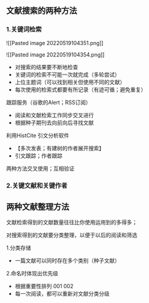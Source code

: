 ## 文献搜索的两种方法

### 1.关键词检索

![[Pasted image 20220519104351.png]]

![[Pasted image 20220519104354.png]]


-   对搜索的结果要不断地检查
-   关键词的检索不可能一次就完成（多轮尝试）
-   上位主题词（可以找到相关但使用不同的文献）
-   每次使用的检索式都要有所记录（有迹可循；避免重复）

跟踪服务（谷歌的Alert；RSS订阅）

-   阅读和文献检索工作同步交叉进行
-   根据种子期刊去向前向后寻找文献

利用HistCite 引文分析软件

-   【多次发表；有建树的作者展开搜索】
-   引文跟踪；作者跟踪

两种方法交叉使用；互相验证



### 2.关键文献和关键作者



## 两种文献整理方法

文献检索得到的文献数量往往比你使用运用到的多得多；

对搜索得到的文献要分类整理，以便于以后的阅读和筛选

1.分类存储

-   一篇文献可以同时存在多个类别（种子文献）

2.命名时体现出优先级

-   根据重要性排列 001 002
-   每一次阅读，都可以重新对文献分类分级